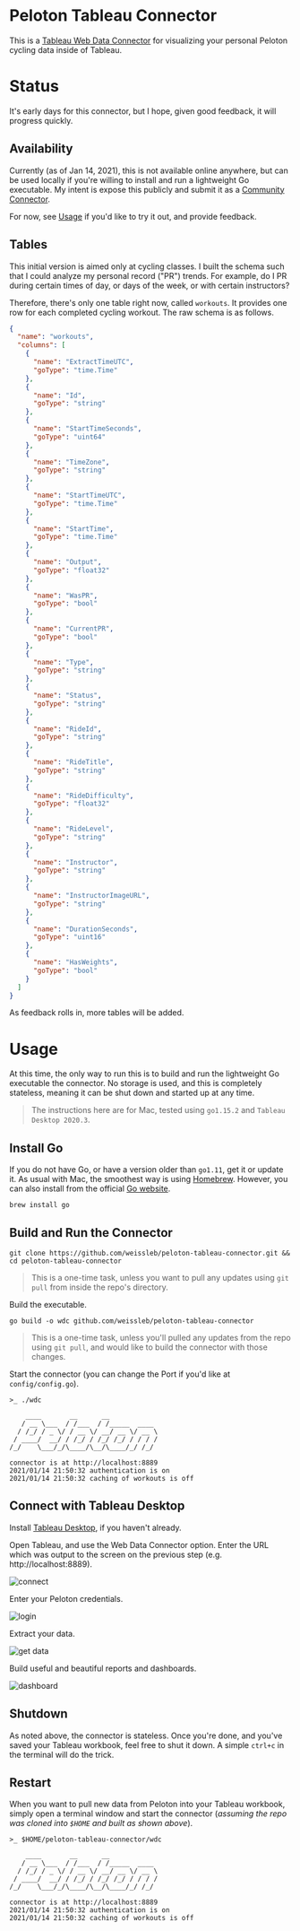 # Peloton Tableau Connector
This is a [Tableau Web Data Connector](https://tableau.github.io/webdataconnector/#) for visualizing your personal Peloton cycling data inside of Tableau.

# Status
It's early days for this connector, but I hope, given good feedback, it will progress quickly.

## Availability
Currently (as of Jan 14, 2021), this is not available online anywhere, but can be used locally if you're willing to install and run a lightweight Go executable.  My intent is expose this publicly and submit it as a [Community Connector](https://tableau.github.io/webdataconnector/community/).

For now, see [Usage](#usage) if you'd like to try it out, and provide feedback.

## Tables
This initial version is aimed only at cycling classes.  I built the schema such that I could analyze my personal record ("PR") trends.  For example, do I PR during certain times of day, or days of the week, or with certain instructors?

Therefore, there's only one table right now, called `workouts`.  It provides one row for each completed cycling workout.  The raw schema is as follows.

```json
{
  "name": "workouts",
  "columns": [
    {
      "name": "ExtractTimeUTC",
      "goType": "time.Time"
    },
    {
      "name": "Id",
      "goType": "string"
    },
    {
      "name": "StartTimeSeconds",
      "goType": "uint64"
    },
    {
      "name": "TimeZone",
      "goType": "string"
    },
    {
      "name": "StartTimeUTC",
      "goType": "time.Time"
    },
    {
      "name": "StartTime",
      "goType": "time.Time"
    },
    {
      "name": "Output",
      "goType": "float32"
    },
    {
      "name": "WasPR",
      "goType": "bool"
    },
    {
      "name": "CurrentPR",
      "goType": "bool"
    },
    {
      "name": "Type",
      "goType": "string"
    },
    {
      "name": "Status",
      "goType": "string"
    },
    {
      "name": "RideId",
      "goType": "string"
    },
    {
      "name": "RideTitle",
      "goType": "string"
    },
    {
      "name": "RideDifficulty",
      "goType": "float32"
    },
    {
      "name": "RideLevel",
      "goType": "string"
    },
    {
      "name": "Instructor",
      "goType": "string"
    },
    {
      "name": "InstructorImageURL",
      "goType": "string"
    },
    {
      "name": "DurationSeconds",
      "goType": "uint16"
    },
    {
      "name": "HasWeights",
      "goType": "bool"
    }
  ]
}
```

As feedback rolls in, more tables will be added.

# Usage
At this time, the only way to run this is to build and run the lightweight Go executable the connector.  No storage is used, and this is completely stateless, meaning it can be shut down and started up at any time.

> The instructions here are for Mac, tested using `go1.15.2` and `Tableau Desktop 2020.3`.

## Install Go
If you do not have Go, or have a version older than `go1.11`, get it or update it.  As usual with Mac, the smoothest way is using [Homebrew](https://formulae.brew.sh/formula/go).  However, you can also install from the official [Go website](https://golang.org/doc/install).

```shell script
brew install go
```

## Build and Run the Connector
```shell script
git clone https://github.com/weissleb/peloton-tableau-connector.git && cd peloton-tableau-connector
```

> This is a one-time task, unless you want to pull any updates using `git pull` from inside the repo's directory.

Build the executable.

```shell script
go build -o wdc github.com/weissleb/peloton-tableau-connector
```

> This is a one-time task, unless you'll pulled any updates from the repo using `git pull`, and would like to build the connector with those changes.

Start the connector (you can change the Port if you'd like at `config/config.go`).

```shell script
>_ ./wdc 

    ____       __      __            
   / __ \___  / /___  / /_____  ____
  / /_/ / _ \/ / __ \/ __/ __ \/ __ \
 / ____/  __/ / /_/ / /_/ /_/ / / / /
/_/    \___/_/\____/\__/\____/_/ /_/ 

connector is at http://localhost:8889
2021/01/14 21:50:32 authentication is on
2021/01/14 21:50:32 caching of workouts is off
```

## Connect with Tableau Desktop
Install [Tableau Desktop](https://public.tableau.com/en-us/s/download), if you haven't already.

Open Tableau, and use the Web Data Connector option.  Enter the URL which was output to the screen on the previous step (e.g. http://localhost:8889).

![connect](doc-images/connect.png)

Enter your Peloton credentials.

![login](doc-images/login.png)

Extract your data.

![get data](doc-images/get-data.png)

Build useful and beautiful reports and dashboards.

![dashboard](doc-images/dashboard.png)

## Shutdown
As noted above, the connector is stateless.  Once you're done, and you've saved your Tableau workbook, feel free to shut it down.  A simple `ctrl+c` in the terminal will do the trick.

## Restart
When you want to pull new data from Peloton into your Tableau workbook, simply open a terminal window and start the connector (_assuming the repo was cloned into `$HOME` and built as shown above_).

```shell script
>_ $HOME/peloton-tableau-connector/wdc 

    ____       __      __            
   / __ \___  / /___  / /_____  ____
  / /_/ / _ \/ / __ \/ __/ __ \/ __ \
 / ____/  __/ / /_/ / /_/ /_/ / / / /
/_/    \___/_/\____/\__/\____/_/ /_/ 

connector is at http://localhost:8889
2021/01/14 21:50:32 authentication is on
2021/01/14 21:50:32 caching of workouts is off
```